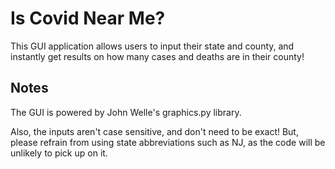 # Is Covid Near Me?
This GUI application allows users to input their state and county, and instantly get results on how many cases and deaths are in their county!

## Notes
The GUI is powered by John Welle's graphics.py library.

Also, the inputs aren't case sensitive, and don't need to be exact! But, please refrain from using state abbreviations such as NJ, as the code will be unlikely to pick up on it.
